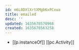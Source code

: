 ```yaml
---
id: m6L8DXlXrtXMgbKxPCxwa
title: emailed
desc: ''
updated: 1635678570968
created: 1635678563258
---
```




- [[p.instanceOf]] [[pc.Activity]]
